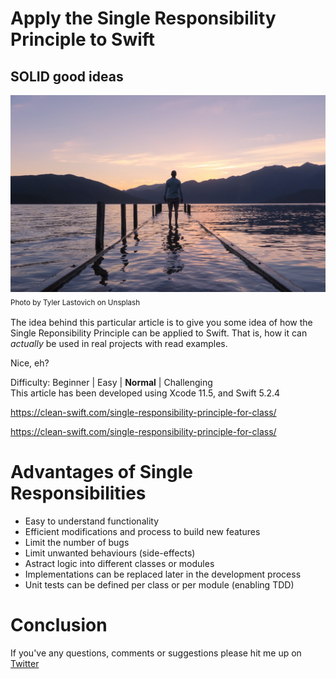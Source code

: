 # Apply the Single Responsibility Principle to Swift
## SOLID good ideas


![Photo by Tyler Lastovich on Unsplash](Images/photo-1488257471178-5b88b55899e0.jpg)<br/>
<sub>Photo by Tyler Lastovich on Unsplash<sub>

The idea behind this particular article is to give you some idea of how the Single Reponsibility Principle can be applied to Swift. That is, how it can *actually* be used in real projects with read examples.

Nice, eh?

Difficulty: Beginner | Easy | **Normal** | Challenging<br/>
This article has been developed using Xcode 11.5, and Swift 5.2.4

https://clean-swift.com/single-responsibility-principle-for-class/

https://clean-swift.com/single-responsibility-principle-for-class/


# Advantages of Single Responsibilities

* Easy to understand functionality
* Efficient modifications and process to build new features
* Limit the number of bugs
* Limit unwanted behaviours (side-effects)
* Astract logic into different classes or modules
* Implementations can be replaced later in the development process
* Unit tests can be defined per class or per module (enabling TDD)


# Conclusion



If you've any questions, comments or suggestions please hit me up on [Twitter](https://twitter.com/stevenpcurtis) 

